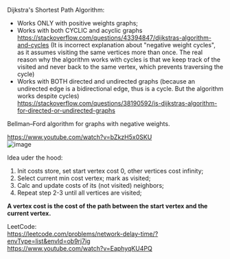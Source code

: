 Dijkstra's Shortest Path Algorithm:
- Works ONLY with positive weights graphs;
- Works with both CYCLIC and acyclic graphs https://stackoverflow.com/questions/43394847/dijkstras-algorithm-and-cycles
  (It is incorrect explanation about "negative weight cycles", as it assumes visiting the same vertices more than once. The real reason why
  the algorithm works with cycles is that we keep track of the visited and never back to the same vertex, which prevents traversing the cycle)
- Works with BOTH directed and undirected graphs (because an undirected edge is a bidirectional edge, thus is a cycle. But the algorithm works despite cycles) https://stackoverflow.com/questions/38190592/is-dijkstras-algorithm-for-directed-or-undirected-graphs
  
Bellman–Ford algorithm for graphs with negative weights.

https://www.youtube.com/watch?v=bZkzH5x0SKU \
![image](https://github.com/VIK2395/DSA/assets/50545334/a9691360-d51e-4f86-bff7-74875ad574e3)

Idea uder the hood:
1. Init costs store, set start vertex cost 0, other vertices cost infinity;
2. Select current min cost vertex; mark as visited;
3. Calc and update costs of its (not visited) neighbors;
4. Repeat step 2-3 until all vertices are visited;

__A vertex cost is the cost of the path between the start vertex and the current vertex.__

LeetCode:\
https://leetcode.com/problems/network-delay-time/?envType=list&envId=ob9rj7ig \
https://www.youtube.com/watch?v=EaphyqKU4PQ
